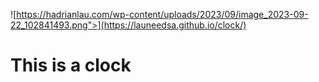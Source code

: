 ![https://hadrianlau.com/wp-content/uploads/2023/09/image_2023-09-22_102841493.png">](https://launeedsa.github.io/clock/)
# This is a clock
